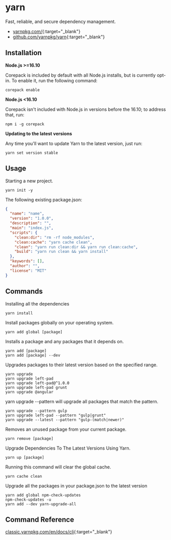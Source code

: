 # yarn

Fast, reliable, and secure dependency management.

- [yarnpkg.com/](https://yarnpkg.com/){:target="_blank"}
- [github.com/yarnpkg/yarn](https://github.com/yarnpkg/yarn){:target="_blank"}

## Installation

**Node.js >=16.10**

Corepack is included by default with all Node.js installs, but is currently opt-in. To enable it, run the following command:

```shell
corepack enable
```

**Node.js <16.10**

Corepack isn't included with Node.js in versions before the 16.10; to address that, run:

```shell
npm i -g corepack
```

**Updating to the latest versions**

Any time you'll want to update Yarn to the latest version, just run:

```shell
yarn set version stable
```

## Usage

Starting a new project.

```shell
yarn init -y
```

The following existing package.json:

```json
{
  "name": "name",
  "version": "1.0.0",
  "description": "",
  "main": "index.js",
  "scripts": {
    "clean:dir": "rm -rf node_modules",
    "clean:cache": "yarn cache clean",
    "clean": "yarn run clean:dir && yarn run clean:cache",
    "build": "yarn run clean && yarn install"
  },
  "keywords": [],
  "author": "",
  "license": "MIT"
}
```

## Commands

Installing all the dependencies

```shell
yarn install
```

Install packages globally on your operating system.

```shell
yarn add global [package]
```

Installs a package and any packages that it depends on.

```shell
yarn add [package]
yarn add [package] --dev
```

Upgrades packages to their latest version based on the specified range.

```shell
yarn upgrade
yarn upgrade left-pad
yarn upgrade left-pad@^1.0.0
yarn upgrade left-pad grunt
yarn upgrade @angular
```

yarn upgrade --pattern <pattern> will upgrade all packages that match the pattern.

```shell
yarn upgrade --pattern gulp
yarn upgrade left-pad --pattern "gulp|grunt"
yarn upgrade --latest --pattern "gulp-(match|newer)"
```

Removes an unused package from your current package.

```shell
yarn remove [package]
```

Upgrade Dependencies To The Latest Versions Using Yarn.

```shell
yarn up [package]
```

Running this command will clear the global cache.

```shell
yarn cache clean
```

Upgrade all the packages in your package.json to the latest version

```shell
yarn add global npm-check-updates
npm-check-updates -u
yarn add --dev yarn-upgrade-all
```

## Command Reference

[classic.yarnpkg.com/en/docs/cli](https://classic.yarnpkg.com/en/docs/cli){:target="_blank"}
